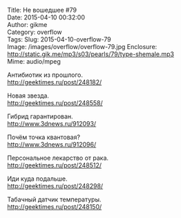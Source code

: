 Title: Не вошедшее #79  
Date: 2015-04-10 00:32:00  
Author: gikme  
Category: overflow  
Tags:
Slug: 2015-04-10-overflow-79  
Image: /images/overflow/overflow-79.jpg
Enclosure: http://static.gik.me/mp3/s03/pearls/79/type-shemale.mp3  
Mime: audio/mpeg

Антибиотик из прошлого.  
<http://geektimes.ru/post/248182/>

Новая звезда.  
<http://geektimes.ru/post/248558/>

Гибрид гарантирован.  
<http://www.3dnews.ru/912093/>

Почём точка квантовая?  
<http://www.3dnews.ru/912096/>

Персональное лекарство от рака.  
<http://geektimes.ru/post/248512/>

Иди куда подальше.  
<http://geektimes.ru/post/248298/>

Табачный датчик температуры.  
<http://geektimes.ru/post/248150/>
